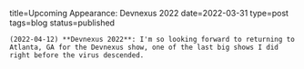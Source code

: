 
title=Upcoming Appearance: Devnexus 2022
date=2022-03-31
type=post
tags=blog
status=published
~~~~~~
(2022-04-12) **Devnexus 2022**: I'm so looking forward to returning to Atlanta, GA for the Devnexus show, one of the last big shows I did right before the virus descended. 
            